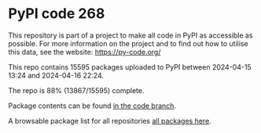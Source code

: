 # PyPI code 268

This repository is part of a project to make all code in PyPI as accessible as possible. For more information 
on the project and to find out how to utilise this data, see the website: https://py-code.org/

This repo contains 15595 packages uploaded to PyPI between 
2024-04-15 13:24 and 2024-04-16 22:24.

The repo is 88% (13867/15595) complete.

Package contents can be found [in the code branch](https://github.com/pypi-data/pypi-mirror-268/tree/code/packages).

A browsable package list for all repositories [all packages here](https://py-code.org/repositories/pypi-mirror-268).


